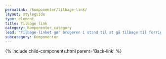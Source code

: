 ```yaml
---
permalink: /komponenter/tilbage-link/
layout: styleguide
type: element
title: Tilbage link
category: Komponenter_category
lead: "Tilbage-linket gør brugeren i stand til at gå tilbage til forrige trin eller side i en selvbetjeningsløsning."
subcategory: Komponenter
---
```

{% include child-components.html parent='Back-link' %}
